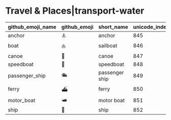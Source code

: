 # Travel & Places|transport-water

|github_emoji_name|github_emoji|short_name|unicode_index|
|---|---|---|---|
|anchor|:anchor:|anchor|845|
|boat|:boat:|sailboat|846|
|canoe|:canoe:|canoe|847|
|speedboat|:speedboat:|speedboat|848|
|passenger_ship|:passenger_ship:|passenger ship|849|
|ferry|:ferry:|ferry|850|
|motor_boat|:motor_boat:|motor boat|851|
|ship|:ship:|ship|852|
